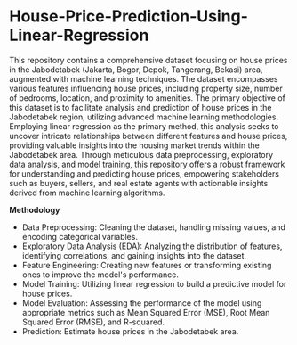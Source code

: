 # House-Price-Prediction-Using-Linear-Regression

This repository contains a comprehensive dataset focusing on house prices in the Jabodetabek (Jakarta, Bogor, Depok, Tangerang, Bekasi) area, augmented with machine learning techniques. The dataset encompasses various features influencing house prices, including property size, number of bedrooms, location, and proximity to amenities. The primary objective of this dataset is to facilitate analysis and prediction of house prices in the Jabodetabek region, utilizing advanced machine learning methodologies. Employing linear regression as the primary method, this analysis seeks to uncover intricate relationships between different features and house prices, providing valuable insights into the housing market trends within the Jabodetabek area. Through meticulous data preprocessing, exploratory data analysis, and model training, this repository offers a robust framework for understanding and predicting house prices, empowering stakeholders such as buyers, sellers, and real estate agents with actionable insights derived from machine learning algorithms.

**Methodology**
- Data Preprocessing: Cleaning the dataset, handling missing values, and encoding categorical variables.
- Exploratory Data Analysis (EDA): Analyzing the distribution of features, identifying correlations, and gaining insights into the dataset.
- Feature Engineering: Creating new features or transforming existing ones to improve the model's performance.
- Model Training: Utilizing linear regression to build a predictive model for house prices.
- Model Evaluation: Assessing the performance of the model using appropriate metrics such as Mean Squared Error (MSE), Root Mean Squared Error (RMSE), and R-squared.
- Prediction: Estimate house prices in the Jabodetabek area.
